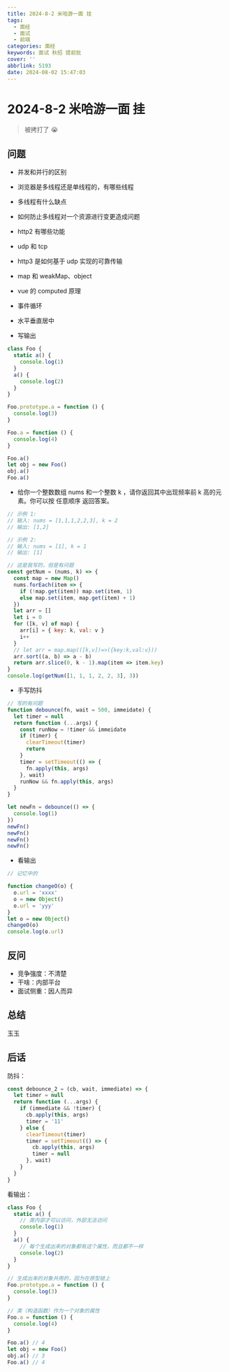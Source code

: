 ```yaml
---
title: 2024-8-2 米哈游一面 挂
tags:
  - 面经
  - 面试
  - 前端
categories: 面经
keywords: 面试 秋招 提前批
cover: ''
abbrlink: 5193
date: 2024-08-02 15:47:03
---
```


# 2024-8-2 米哈游一面 挂

> 被拷打了 😭

## 问题

- 并发和并行的区别
- 浏览器是多线程还是单线程的，有哪些线程
- 多线程有什么缺点
- 如何防止多线程对一个资源进行变更造成问题
- http2 有哪些功能
- udp 和 tcp
- http3 是如何基于 udp 实现的可靠传输
- map 和 weakMap、object
- vue 的 computed 原理
- 事件循环
- 水平垂直居中

- 写输出

```js
class Foo {
  static a() {
    console.log(1)
  }
  a() {
    console.log(2)
  }
}

Foo.prototype.a = function () {
  console.log(3)
}

Foo.a = function () {
  console.log(4)
}

Foo.a()
let obj = new Foo()
obj.a()
Foo.a()
```

- 给你一个整数数组 nums 和一个整数 k ，请你返回其中出现频率前 k 高的元素。你可以按 任意顺序 返回答案。

```js
// 示例 1:
// 输入: nums = [1,1,1,2,2,3], k = 2
// 输出: [1,2]

// 示例 2:
// 输入: nums = [1], k = 1
// 输出: [1]

// 这是我写的，但是有问题
const getNum = (nums, k) => {
  const map = new Map()
  nums.forEach(item => {
    if (!map.get(item)) map.set(item, 1)
    else map.set(item, map.get(item) + 1)
  })
  let arr = []
  let i = 0
  for ([k, v] of map) {
    arr[i] = { key: k, val: v }
    i++
  }
  // let arr = map.map(([k,v])=>({key:k,val:v}))
  arr.sort((a, b) => a - b)
  return arr.slice(0, k - 1).map(item => item.key)
}
console.log(getNum([1, 1, 1, 2, 2, 3], 3))
```

- 手写防抖

```js
// 写的有问题
function debounce(fn, wait = 500, immeidate) {
  let timer = null
  return function (...args) {
    const runNow = !timer && immeidate
    if (timer) {
      clearTimeout(timer)
      return
    }
    timer = setTimeout(() => {
      fn.apply(this, args)
    }, wait)
    runNow && fn.apply(this, args)
  }
}

let newFn = debounce(() => {
  console.log(1)
})
newFn()
newFn()
newFn()
newFn()
```

- 看输出

```js
// 记忆中的

function changeO(o) {
  o.url = 'xxxx'
  o = new Object()
  o.url = 'yyy'
}
let o = new Object()
changeO(o)
console.log(o.url)
```

## 反问

- 竞争强度：不清楚
- 干啥：内部平台
- 面试侧重：因人而异

## 总结

玉玉

## 后话

防抖：

```js
const debounce_2 = (cb, wait, immediate) => {
  let timer = null
  return function (...args) {
    if (immediate && !timer) {
      cb.apply(this, args)
      timer = '11'
    } else {
      clearTimeout(timer)
      timer = setTimeout(() => {
        cb.apply(this, args)
        timer = null
      }, wait)
    }
  }
}
```

看输出：

```js
class Foo {
  static a() {
    // 类内部才可以访问，外部无法访问
    console.log(1)
  }
  a() {
    // 每个生成出来的对象都有这个属性，而且都不一样
    console.log(2)
  }
}

// 生成出来的对象共用的，因为在原型链上
Foo.prototype.a = function () {
  console.log(3)
}

// 类（构造函数）作为一个对象的属性
Foo.a = function () {
  console.log(4)
}

Foo.a() // 4
let obj = new Foo()
obj.a() // 3
Foo.a() // 4
```
